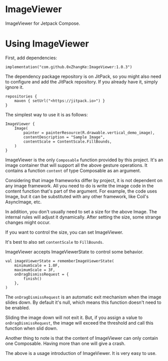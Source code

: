 # ImageViewer
ImageViewer for Jetpack Compose.

# Using ImageViewer
First, add dependencies:
```
implementation("com.github.0xZhangKe:ImageViewer:1.0.3")
```
The dependency package repository is on JitPack, so you might also need to configure and add the JitPack repository. If you already have it, simply ignore it.
```
repositories {
    maven { setUrl("<https://jitpack.io>") }
}
```

The simplest way to use it is as follows:
```
ImageViewer {
    Image(
        painter = painterResource(R.drawable.vertical_demo_image),
        contentDescription = "Sample Image",
        contentScale = ContentScale.FillBounds,
    )
}
```
ImageViewer is the only `Composable` function provided by this project. It's an image container that will support all the above gesture operations. It contains a function `content` of type Composable as an argument. 

Considering that image frameworks differ by project, it is not dependent on any image framework. All you need to do is write the image code in the content function that's part of the argument.
For example, the code uses Image, but it can be substituted with any other framework, like Coil's AsyncImage, etc.

In addition, you don't usually need to set a size for the above Image. 
The internal rules will adjust it dynamically. After setting the size, some strange changes might occur. 

If you want to control the size, you can set ImageViewer. 

It's best to also set `contentScale` to `FillBounds`.

ImageViewer accepts ImageViewerState to control some behavior.
```
val imageViewerState = rememberImageViewerState(
    minimumScale = 1.0F,
    maximumScale = 3F,
    onDragDismissRequest = {
        finish()
    },
)
```
The `onDragDismissRequest` is an automatic exit mechanism when the image slides down. By default it's null, which means this function doesn't need to be enabled. 

Sliding the image down will not exit it. But, if you assign a value to `onDragDismissRequest`, the image will exceed the threshold and call this function when slid down.

Another thing to note is that the content of ImageViewer can only contain one Composable. Having more than one will give a crash.

The above is a usage introduction of ImageViewer. It is very easy to use.
